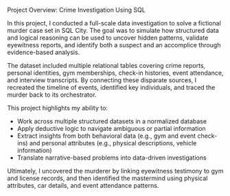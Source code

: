 Project Overview: Crime Investigation Using SQL

In this project, I conducted a full-scale data investigation to solve a fictional murder case set in SQL City. The goal was to simulate how structured data and logical reasoning can be used to uncover hidden patterns, validate eyewitness reports, and identify both a suspect and an accomplice through evidence-based analysis.

The dataset included multiple relational tables covering crime reports, personal identities, gym memberships, check-in histories, event attendance, and interview transcripts. By connecting these disparate sources, I recreated the timeline of events, identified key individuals, and traced the murder back to its orchestrator.

This project highlights my ability to:
- Work across multiple structured datasets in a normalized database
- Apply deductive logic to navigate ambiguous or partial information
- Extract insights from both behavioral data (e.g., gym and event check-ins) and personal attributes (e.g., physical descriptions, vehicle information)
- Translate narrative-based problems into data-driven investigations

Ultimately, I uncovered the murderer by linking eyewitness testimony to gym and license records, and then identified the mastermind using physical attributes, car details, and event attendance patterns.


